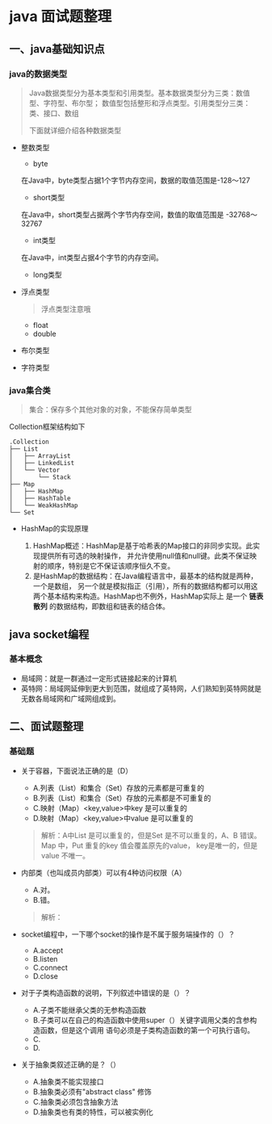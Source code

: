 # java 面试题整理 ## 一、java基础知识点### java的数据类型> Java数据类型分为基本类型和引用类型。基本数据类型分为三类：数值型、字符型、布尔型；数值型包括整形和浮点类型。引用类型分三类：类、接口、数组> >  下面就详细介绍各种数据类型 - 整数类型    - byte     在Java中，byte类型占据1个字节内存空间，数据的取值范围是-128～127    - short类型    在Java中，short类型占据两个字节内存空间，数值的取值范围是 -32768～32767    - int类型    在Java中，int类型占据4个字节的内存空间。    - long类型- 浮点类型     > 浮点类型注意哦    - float    - double    - 布尔类型- 字符类型### java集合类> 集合：保存多个其他对象的对象，不能保存简单类型Collection框架结构如下```$xslt.Collection├── List│   ├── ArrayList│   ├── LinkedList│   └── Vector│       └── Stack├── Map│   ├── HashMap│   ├── HashTable│   └── WeakHashMap└── Set```- HashMap的实现原理    1. HashMap概述：HashMap是基于哈希表的Map接口的非同步实现。此实现提供所有可选的映射操作，    并允许使用null值和null键。此类不保证映射的顺序，特别是它不保证该顺序恒久不变。    2. 是HashMap的数据结构：在Java编程语言中，最基本的结构就是两种，一个是数组，    另一个就是模拟指正（引用），所有的数据结构都可以用这两个基本结构来构造。HashMap也不例外，HashMap实际上    是一个 **链表散列** 的数据结构，即数组和链表的结合体。    ## java socket编程### 基本概念- 局域网：就是一群通过一定形式链接起来的计算机- 英特网：局域网延伸到更大到范围，就组成了英特网，人们熟知到英特网就是无数各局域网和广域网组成到。## 二、面试题整理### 基础题- 关于容器，下面说法正确的是（D）    - A.列表（List）和集合（Set）存放的元素都是可重复的    - B.列表（List）和集合（Set）存放的元素都是不可重复的    - C.映射（Map）<key,value>中key 是可以重复的    - D.映射（Map）<key,value>中value 是可以重复的        > 解析：A中List 是可以重复的，但是Set 是不可以重复的，A、B 错误。Map 中，Put 重复的key 值会覆盖原先的value，    key是唯一的，但是value 不唯一。    - 内部类（也叫成员内部类）可以有4种访问权限（A）    - A.对。    - B.错。        > 解析：- socket编程中，一下哪个socket的操作是不属于服务端操作的（）？    - A.accept    - B.listen    - C.connect    - D.close- 对于子类构造函数的说明，下列叙述中错误的是（）？    - A.子类不能继承父类的无参构造函数    - B.子类可以在自己的构造函数中使用super（）关键字调用父类的含参构造函数，但是这个调用    语句必须是子类构造函数的第一个可执行语句。    - C.    - D.- 关于抽象类叙述正确的是？（）    - A.抽象类不能实现接口    - B.抽象类必须有"abstract class" 修饰    - C.抽象类必须包含抽象方法    - D.抽象类也有类的特性，可以被实例化